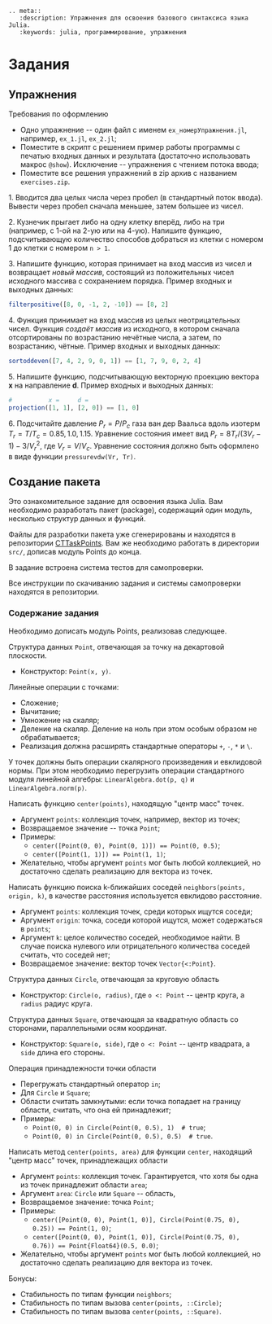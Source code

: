 ```{eval-rst}
.. meta::
   :description: Упражнения для освоения базового синтаксиса языка Julia.
   :keywords: julia, программирование, упражнения
```

# Задания

## Упражнения

Требования по оформлению

- Одно упражнение -- один файл с именем `ex_номерУпражнения.jl`, например, `ex_1.jl`, `ex_2.jl`;
- Поместите в скрипт с решением пример работы программы с печатью входных данных и результата (достаточно использовать макрос `@show`).
  Исключение -- упражнения с чтением потока ввода;
- Поместите все решения упражнений в zip архив с названием `exercises.zip`.

1\.
Вводится два целых числа через пробел (в стандартный поток ввода).
Вывести через пробел сначала меньшее, затем большее из чисел.

2\.
Кузнечик прыгает либо на одну клетку вперёд, либо на три (например, с 1-ой на 2-ую или на 4-ую).
Напишите функцию, подсчитывающую количество способов добраться из клетки с номером 1 до клетки с номером `n > 1`.

3\.
Напишите функцию, которая принимает на вход массив из чисел и возвращает _новый массив_, состоящий из положительных чисел исходного массива с сохранением порядка.
Пример входных и выходных данных:

```julia
filterpositive([8, 0, -1, 2, -10]) == [8, 2]
```

4\.
Функция принимает на вход массив из целых неотрицательных чисел.
Функция _создаёт массив_ из исходного, в котором сначала отсортированы по возрастанию нечётные числа, а затем, по возрастанию, чётные.
Пример входных и выходных данных:

```julia
sortoddeven([7, 4, 2, 9, 0, 1]) == [1, 7, 9, 0, 2, 4]
```

5\.
Напишите функцию, подсчитывающую векторную проекцию вектора $\mathbf{x}$ на направление $\mathbf{d}$.
Пример входных и выходных данных:

```julia
#          x =     d =
projection([1, 1], [2, 0]) == [1, 0]
```

6\.
Подсчитайте давление $P_r = P / P_c$ газа ван дер Ваальса вдоль изотерм $T_r = T / T_c = 0.85, 1.0, 1.15$.
Уравнение состояния имеет вид $P_r = 8 T_r / (3 V_r - 1) - 3 / V_r^2$, где $V_r = V / V_c$.
Уравнение состояния должно быть оформлено в виде функции `pressurevdw(Vr, Tr)`.

## Создание пакета

Это ознакомительное задание для освоения языка Julia. Вам необходимо разработать пакет (package), содержащий один модуль, несколько структур данных и функций.

Файлы для разработки пакета уже сгенерированы и находятся в репозитории [CTTaskPoints](https://github.com/stepanzh/CTTaskPoints). Вам же необходимо работать в директории `srс/`, дописав модуль Points до конца.

В задание встроена система тестов для самопроверки.

Все инструкции по скачиванию задания и системы самопроверки находятся в репозитории.

### Содержание задания

Необходимо дописать модуль Points, реализовав следующее.

Структура данных `Point`, отвечающая за точку на декартовой плоскости.

- Конструктор: `Point(x, y)`.

Линейные операции с точками:

- Сложение;
- Вычитание;
- Умножение на скаляр;
- Деление на скаляр. Деление на ноль при этом особым образом не обрабатывается;
- Реализация должна расширять стандартные операторы `+`, `-`, `*` и `\`.

У точек должны быть операции скалярного произведения и евклидовой нормы. При этом необходимо перегрузить операции стандартного модуля линейной алгебры: `LinearAlgebra.dot(p, q)` и `LinearAlgebra.norm(p)`.

Написать функцию `center(points)`, находящую "центр масс" точек.

- Аргумент `points`: коллекция точек, например, вектор из точек;
- Возвращаемое значение -- точка `Point`;
- Примеры:
  + `center([Point(0, 0), Point(0, 1)]) == Point(0, 0.5)`;
  + `center([Point(1, 1)]) == Point(1, 1)`;
- Желательно, чтобы аргумент `points` мог быть любой коллекцией, но достаточно сделать реализацию для вектора из точек.

Написать функцию поиска k-ближайших соседей `neighbors(points, origin, k)`, в качестве расстояния используется евклидово расстояние.

- Аргумент `points`: коллекция точек, среди которых ищутся соседи;
- Аргумент `origin`: точка, соседи которой ищутся, может содержаться в `points`;
- Аргумент `k`: целое количество соседей, необходимое найти. В случае поиска нулевого или отрицательного количества соседей считать, что соседей нет;
- Возвращаемое значение: вектор точек `Vector{<:Point}`.

Структура данных `Circle`, отвечающая за круговую область

- Конструктор: `Circle(o, radius)`, где `o <: Point` -- центр круга, а `radius` радиус круга.

Структура данных `Square`, отвечающая за квадратную область со сторонами, параллельными осям координат.

- Конструктор: `Square(o, side)`, где `o <: Point` -- центр квадрата, а `side` длина его стороны.

Операция принадлежности точки области

- Перегружать стандартный оператор `in`;
- Для `Circle` и `Square`;
- Области считать замкнутыми: если точка попадает на границу области, считать, что она ей принадлежит;
- Примеры:
  +  `Point(0, 0) in Circle(Point(0, 0.5), 1)  # true`;
  + `Point(0, 0) in Circle(Point(0, 0.5), 0.5)  # true`.

Написать метод `center(points, area)` для функции `center`, находящий "центр масс" точек, принадлежащих области

- Аргумент `points`: коллекция точек. Гарантируется, что хотя бы одна из точек принадлежит области `area`;
- Аргумент `area`: `Circle` или `Square` -- область, 
- Возвращаемое значение: точка `Point`;
- Примеры:
  + `center([Point(0, 0), Point(1, 0)], Circle(Point(0.75, 0), 0.25)) == Point(1, 0)`;
  + `center([Point(0, 0), Point(1, 0)], Circle(Point(0.75, 0), 0.76)) == Point{Float64}(0.5, 0.0)`;
- Желательно, чтобы аргумент `points` мог быть любой коллекцией, но достаточно сделать реализацию для вектора из точек.
  
Бонусы:

- Стабильность по типам функции `neighbors`;
- Стабильность по типам вызова `center(points, ::Circle)`;
- Стабильность по типам вызова `center(points, ::Square)`.
